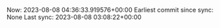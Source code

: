 Now: 2023-08-08 04:36:33.919576+00:00 Earliest commit since sync: None Last sync: 2023-08-08 03:08:22+00:00
